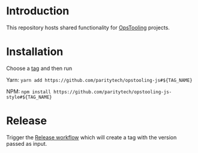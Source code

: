 # Introduction

This repository hosts shared functionality for
[OpsTooling](https://github.com/orgs/paritytech/teams/opstooling) projects.

# Installation

Choose a [tag](https://github.com/paritytech/opstooling-js/tags) and then run

Yarn: `yarn add https://github.com/paritytech/opstooling-js#${TAG_NAME}`

NPM: `npm install https://github.com/paritytech/opstooling-js-style#${TAG_NAME}`

# Release

Trigger the [Release workflow](https://github.com/paritytech/opstooling-js/actions/workflows/release.yml)
which will create a tag with the version passed as input.
